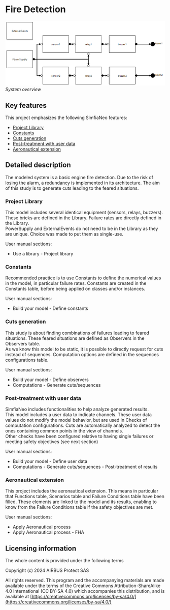 # Fire Detection

![System overview](./Documentation/Overview.png "System overview")  
_System overview_


## Key features

This project emphasizes the following SimfiaNeo features:

* [Project Library](#project-library)
* [Constants](#constants)
* [Cuts generation](#cuts-generation)
* [Post-treatment with user data](#post-treatment-with-user-data)
* [Aeronautical extension](#aeronautical-extension)

## Detailed description

The modeled system is a basic engine fire detection. Due to the risk of losing the alarm, a redundancy is implemented in its architecture. The aim of this study is to generate cuts leading to the feared situations.

### Project Library

This model includes several identical equipment (sensors, relays, buzzers). These bricks are defined in the Library. Failure rates are directly defined in the Library.  
PowerSupply and ExternalEvents do not need to be in the Library as they are unique. Choice was made to put them as single-use.  

User manual sections:

* Use a library - Project library

### Constants

Recommended practice is to use Constants to define the numerical values in the model, in particular failure rates. Constants are created in the Constants table, before being applied on classes and/or instances.

User manual sections:

* Build your model - Define constants

### Cuts generation

This study is about finding combinations of failures leading to feared situations. These feared situations are defined as Observers in the Observers table.  
As we know this model to be static, it is possible to directly request for cuts instead of sequences. Computation options are defined in the sequences configurations table.

User manual sections:

* Build your model - Define observers
* Computations - Generate cuts/sequences

### Post-treatment with user data

SimfiaNeo includes functionalities to help analyze generated results.  
This model includes a user data to indicate channels. These user data values do not modify the model behavior, but are used in Checks of computation configurations. Cuts are automatically analyzed to detect the ones containing common points in the view of channels.  
Other checks have been configured relative to having single failures or meeting safety objectives (see next section)

User manual sections:

* Build your model - Define user data
* Computations - Generate cuts/sequences - Post-treatment of results

### Aeronautical extension

This project includes the aeronautical extension. This means in particular that Functions table, Scenarios table and Failure Conditions table have been filled. These elements are linked to the model and its results, enabling to know from the Failure Conditions table if the safety objectives are met.

User manual sections:

* Apply Aeronautical process
* Apply Aeronautical process - FHA

## Licensing information

The whole content is provided under the following terms

Copyright (c) 2024 AIRBUS Protect SAS

All rights reserved. This program and the accompanying materials are made available under the terms of the  Creative Commons Attribution-ShareAlike 4.0 International (CC BY-SA 4.0) which accompanies this distribution, and is available at [https://creativecommons.org/licenses/by-sa/4.0/](https://creativecommons.org/licenses/by-sa/4.0/)